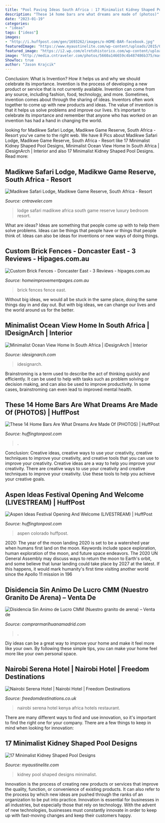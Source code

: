 ```yaml
---
title: "Pool Paving Ideas South Africa : 17 Minimalist Kidney Shaped Pool Designs"
description: "These 14 home bars are what dreams are made of (photos)"
date: "2023-01-19"
categories:
- "ideas"
tags: ["ideas"]
images:
- "http://i.huffpost.com/gen/1693262/images/o-HOME-BAR-facebook.jpg"
featuredImage: "https://www.myaustinelite.com/wp-content/uploads/2015/02/kidney-shape-pool-with-jump-board.jpg"
featured_image: "https://i2.wp.com/elretohistorico.com/wp-content/uploads/2018/11/sahara-espanol-e1542028878617.jpg?fit=500%2C268&amp;ssl=1"
image: "http://media.cntraveler.com/photos/5660a146659c4b487486b375/master/pass/madikwe1.jpg"
ShowToc: true
author: "Jason Krajcik"
---
```



Conclusion: What is Invention? How it helps us and why we should celebrate its importance.
Invention is the process of developing a new product or service that is not currently available. Invention can come from any source, including fashion, food, technology, and more. Sometimes, invention comes about through the sharing of ideas. Inventors often work together to come up with new products and ideas. The value of invention is that it helps us solve problems and improve our lives. It’s important to celebrate its importance and remember that anyone who has worked on an invention has had a hand in changing the world.

	

		
looking for Madikwe Safari Lodge, Madikwe Game Reserve, South Africa - Resort you've came to the right web. We have 8 Pics about Madikwe Safari Lodge, Madikwe Game Reserve, South Africa - Resort like 17 Minimalist Kidney Shaped Pool Designs, Minimalist Ocean View Home In South Africa | iDesignArch | Interior and also 17 Minimalist Kidney Shaped Pool Designs. Read more:
		
    
## Madikwe Safari Lodge, Madikwe Game Reserve, South Africa - Resort

<img loading=lazy src="http://media.cntraveler.com/photos/5660a146659c4b487486b375/master/pass/madikwe1.jpg" onerror="this.onerror=null;this.src='https://tse2.mm.bing.net/th?id=OIP.TlbU2Q_xM1lvNOHh8TmRgQHaE3&amp;pid=15.1';" alt="Madikwe Safari Lodge, Madikwe Game Reserve, South Africa - Resort">

_Source: cntraveler.com_

>lodge safari madikwe africa south game reserve luxury bedroom resort. 

	

What are ideas?
Ideas are something that people come up with to help them solve problems. Ideas can be things that people have or things that people think of. Ideas can also be ideas for inventions or new ways of doing things.

    
## Custom Brick Fences - Doncaster East - 3 Reviews - Hipages.com.au

<img loading=lazy src="http://mediacache.homeimprovementpages.com.au/creative/galleries/845001_850000/847716/original_images/515617.jpg" onerror="this.onerror=null;this.src='https://tse3.mm.bing.net/th?id=OIP.NafHk-To4NK1s_-RGIAhWgHaFj&amp;pid=15.1';" alt="Custom Brick Fences - Doncaster East - 3 Reviews - hipages.com.au">

_Source: homeimprovementpages.com.au_

>brick fences fence east. 

	

Without big ideas, we would all be stuck in the same place, doing the same things day in and day out. But with big ideas, we can change our lives and the world around us for the better.

    
## Minimalist Ocean View Home In South Africa | IDesignArch | Interior

<img loading=lazy src="https://www.idesignarch.com/wp-content/uploads/2010/09/SAOTAfirstcrescent6.jpg" onerror="this.onerror=null;this.src='https://tse3.mm.bing.net/th?id=OIP.xUD66qyZ-SMt-5EBRB0g9gHaEL&amp;pid=15.1';" alt="Minimalist Ocean View Home In South Africa | iDesignArch | Interior">

_Source: idesignarch.com_

>idesignarch. 

	

Brainstroming is a term used to describe the act of thinking quickly and efficiently. It can be used to help with tasks such as problem solving or decision making, and can also be used to improve productivity. In some cases, brainstroming can even lead to improved mental health.

    
## These 14 Home Bars Are What Dreams Are Made Of (PHOTOS) | HuffPost

<img loading=lazy src="http://i.huffpost.com/gen/1693262/images/o-HOME-BAR-facebook.jpg" onerror="this.onerror=null;this.src='https://tse1.mm.bing.net/th?id=OIP.WsVuGncnrSn8jpvz2miJtwHaDt&amp;pid=15.1';" alt="These 14 Home Bars Are What Dreams Are Made Of (PHOTOS) | HuffPost">

_Source: huffingtonpost.com_

>. 

	

Conclusion: Creative ideas, creative ways to use your creativity, creative techniques to improve your creativity, and creative tools that you can use to improve your creativity.
Creative ideas are a way to help you improve your creativity. There are creative ways to use your creativity and creative techniques to improve your creativity. Use these tools to help you achieve your creative goals.

    
## Aspen Ideas Festival Opening And Welcome (LIVESTREAM) | HuffPost

<img loading=lazy src="http://i.huffpost.com/gen/1213737/images/o-ASPEN-COLORADO-facebook.jpg" onerror="this.onerror=null;this.src='https://tse3.mm.bing.net/th?id=OIP.zMnY79WrkFa-yz52vNFskAHaE8&amp;pid=15.1';" alt="Aspen Ideas Festival Opening And Welcome (LIVESTREAM) | HuffPost">

_Source: huffingtonpost.com_

>aspen colorado huffpost. 

	

2020: The year of the moon landing
2020 is set to be a watershed year when humans first land on the moon. Keywords include space exploration, human exploration of the moon, and future space endeavors. The 2020 UN General Assembly may discuss ways to return the moon to Earth's orbit, and some believe that lunar landing could take place by 2027 at the latest. If this happens, it would mark humanity's first time visiting another world since the Apollo 11 mission in 196
    
## Disidencia Sin Animo De Lucro CMM (Nuestro Granito De Arena) – Venta De

<img loading=lazy src="https://i2.wp.com/elretohistorico.com/wp-content/uploads/2018/11/sahara-espanol-e1542028878617.jpg?fit=500%2C268&amp;ssl=1" onerror="this.onerror=null;this.src='https://tse1.mm.bing.net/th?id=OIP.4iAWFXLaDmkNi4ervULh_gHaD-&amp;pid=15.1';" alt="Disidencia Sin Animo de Lucro CMM (Nuestro granito de arena) – Venta de">

_Source: comprarmarihuanamadrid.com_

>. 

	

Diy ideas can be a great way to improve your home and make it feel more like your own. By following these simple tips, you can make your home feel more like your own personal space.

    
## Nairobi Serena Hotel | Nairobi Hotel | Freedom Destinations

<img loading=lazy src="https://freedomdestinations.co.uk/wp-content/uploads/NairobiSerenaHotelRestaurant-700x465.jpg" onerror="this.onerror=null;this.src='https://tse2.mm.bing.net/th?id=OIP.F5KIizp_GWYEqlJ6PeGChAHaE6&amp;pid=15.1';" alt="Nairobi Serena Hotel | Nairobi Hotel | Freedom Destinations">

_Source: freedomdestinations.co.uk_

>nairobi serena hotel kenya africa hotels restaurant. 

	

There are many different ways to find and use innovation, so it's important to find the right one for your company. There are a few things to keep in mind when looking for innovation: 

    
## 17 Minimalist Kidney Shaped Pool Designs

<img loading=lazy src="https://www.myaustinelite.com/wp-content/uploads/2015/02/kidney-shape-pool-with-jump-board.jpg" onerror="this.onerror=null;this.src='https://tse4.mm.bing.net/th?id=OIP.gl92dsEca3ORudaIwzQ2_AHaGu&amp;pid=15.1';" alt="17 Minimalist Kidney Shaped Pool Designs">

_Source: myaustinelite.com_

>kidney pool shaped designs minimalist. 

	

Innovation is the process of creating new products or services that improve the quality, function, or convenience of existing products. It can also refer to the process by which new ideas are pushed through the ranks of an organization to be put into practice. Innovation is essential for businesses in all industries, but especially those that rely on technology. With the advent of new technologies, businesses must constantly innovate in order to keep up with fast-moving changes and keep their customers happy.

